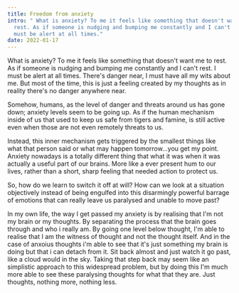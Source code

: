 ```yaml
---
title: Freedom from anxiety
intro: " What is anxiety? To me it feels like something that doesn't want me to
  rest. As if someone is nudging and bumping me constantly and I can't rest. I
  must be alert at all times."
date: 2022-01-17
---
```


What is anxiety? To me it feels like something that doesn't want me to rest. As if someone is nudging and bumping me constantly and I can't rest. I must be alert at all times. There's danger near, I must have all my wits about me. But most of the time, this is just a feeling created by my thoughts as in reality there's no danger anywhere near. 

Somehow, humans, as the level of danger and threats around us has gone down; anxiety levels seem to be going up. As if the human mechanism inside of us that used to keep us safe from tigers and famine, is still active even when those are not even remotely threats to us. 

Instead, this inner mechanism gets triggered by the smallest things like what that person said or what may happen tomorrow...you get my point. Anxiety nowadays is a totally different thing that what it was when it was actually a useful part of our brains. More like a ever present hum to our lives, rather than a short, sharp feeling that needed action to protect us.

So, how do we learn to switch it off at will? How can we look at a situation objectively instead of being engulfed into this disarmingly powerful barrage of emotions that can really leave us paralysed and unable to move past?

In my own life, the way I get passed my anxiety is by realising that I'm not my brain or my thoughts. By separating the process that the brain goes through and who i really am. By going one level below thought, I'm able to realise that I am the witness of thought and not the thought itself. And in the case of anxoius thoughts i'm able to see that it's just something my brain is doing but that i can detach from it. Sit back almost and just watch it go past, like a cloud would in the sky.  Taking that step back may seem like an simplistic approach to this widespread problem, but by doing this I'm much more able to see these paralysing thoughts for what that they are. Just thoughts, nothing more, nothing less.
